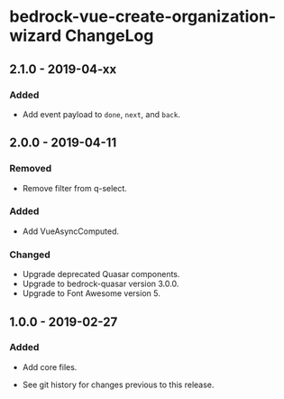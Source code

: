 # bedrock-vue-create-organization-wizard ChangeLog

## 2.1.0 - 2019-04-xx

### Added
- Add event payload to `done`, `next`, and `back`.

## 2.0.0 - 2019-04-11

### Removed
- Remove filter from q-select.

### Added
- Add VueAsyncComputed.

### Changed
- Upgrade deprecated Quasar components.
- Upgrade to bedrock-quasar version 3.0.0.
- Upgrade to Font Awesome version 5.

## 1.0.0 - 2019-02-27

### Added
- Add core files.

- See git history for changes previous to this release.
